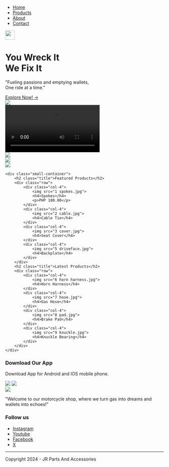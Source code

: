 <!DOCTYPE html>
<html lang="en">
<head>
    <meta charset="UTF-8">
    <meta name="viewport" content="width=device-width, initial-scale=1.0">
    <title>PartsandAccessories | Ecommerce Website Design</title>
    <link rel="stylesheet" href="style.css">
    <link href="https://fonts.googleapis.com/css2?family=Poppins:wght@300;400;500;600;700&display=swap" rel="stylesheet">
    <link rel="stylesheet" href="https://stackpath.bootstrapcdn.com/font-awesome/4.7.0/css/font-awesome.min.css">
</head>
<body>
  <div class="header">
  <div class="container">
      <div class="navbar">
       <div class="logo">
       </div>
       <nav>
           <ul id="MenuItems">
            <li><a href="index.html">Home</a></li>
            <li><a href="products1.html">Products</a></li>
            <li><a href="about.html">About</a></li>
            <li><a href="contact.html">Contact</a></li>
           </ul>
       </nav>
       <img src="cart.png" width="30px" height="30px">
   </div> 
   <div class="row">
       <div class="col-2">
           <h1>You Wreck It<br>We Fix It</h1>
           <p>"Fueling passions and emptying wallets,<br>One ride at a time."</p>
           <a href="products1.html" class="btn">Explore Now! &#8594;</a>
       </div>
       <div class="col-2">
        <img src="Biker.png">          
       </div>
    </div>
   </div>
 </div>   

 <div class="video-container">
    <video src="vid1.mp4" controls></video>
 </div>
   <div class="categories">
      <div class="small-container"> 
          <div class="row">
           <div class="col-3">
               <img src="15 fuse.jpg">
           </div>
           <div class="col-3">
               <img src="14 switch.jpg">
           </div>
           <div class="col-3">
               <img src="17 tappet.jpg">
           </div>
       </div>
      </div>
   </div>

    <div class="small-container">
        <h2 class="title">Featured Products</h2>
        <div class="row">
            <div class="col-4">
                <img src="1 spokes.jpg">
                <h4>Spokes</h4>
                <p>PHP 180.00</p>
            </div>
            <div class="col-4">
                <img src="2 cable.jpg">    
                <h4>Cable Tie</h4>
            </div>
            <div class="col-4">
                <img src="3 cover.jpg">    
                <h4>Seat Cover</h4>
            </div>
            <div class="col-4">
                <img src="5 driveface.jpg">     
                <h4>Backplate</h4>
            </div>
        </div>
        <h2 class="title">Latest Products</h2>
        <div class="row">
            <div class="col-4">
                <img src="6 horn harness.jpg">   
                <h4>Horn Harness</h4>
            </div>
            <div class="col-4">
                <img src="7 hose.jpg">     
                <h4>Gas Hose</h4>
            </div>
            <div class="col-4">
                <img src="8 pad.jpg">    
                <h4>Brake Pad</h4>
            </div>
            <div class="col-4">
                <img src="9 knuckle.jpg">  
                <h4>Knuckle Bearing</h4>
            </div>
        </div>
    </div>
</div>

<div class="footer">
    <div class="container">
        <div class="row">
            <div class="footer-col-1">
                <h3>Download Our App</h3>
                <p>Download App for Android and IOS mobile phone.</p>
                <div class="app-logo">
                 <a href="https://www.apple.com"><img src="app.png"></a>
                 <a href="https://play.google.com"><img src="google.png"></a>
                </div>
            </div>
            <div class="footer-col-2">
                <img src="motor.png">
                <p>"Welcome to our motorcycle shop, where we turn gas into dreams and wallets into echoes!"</p>
            </div>
            <div class="footer-col-3">
                <h3>Follow us</h3>
                <ul>
                    <li><a href="https://www.instagram.com">Instagram</li></a>
                    <li><a href="https://www.youtube.com">Youtube</li></a>
                    <li><a href="https://www.facebook.com">Facebook</li></a>
                    <li><a href="https://www.twitter.com">X</li></a>
                </ul>
            </div>
        </div>
        <hr>
        <p class="copyright">Copyright 2024 - JR Parts And Accessories</p>
    </div>
</div>

</body>
</html>
